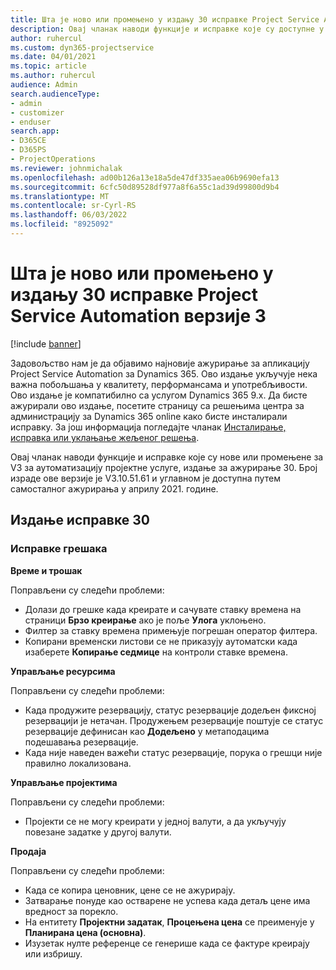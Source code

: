 ```yaml
---
title: Шта је ново или промењено у издању 30 исправке Project Service Automation верзије 3
description: Овај чланак наводи функције и исправке које су доступне у оквиру ажурирања за аутоматизацију услуге пројекта Релеасе 30, V3.
author: ruhercul
ms.custom: dyn365-projectservice
ms.date: 04/01/2021
ms.topic: article
ms.author: ruhercul
audience: Admin
search.audienceType:
- admin
- customizer
- enduser
search.app:
- D365CE
- D365PS
- ProjectOperations
ms.reviewer: johnmichalak
ms.openlocfilehash: ad00b126a13e18a5de47df335aea06b9690efa13
ms.sourcegitcommit: 6cfc50d89528df977a8f6a55c1ad39d99800d9b4
ms.translationtype: MT
ms.contentlocale: sr-Cyrl-RS
ms.lasthandoff: 06/03/2022
ms.locfileid: "8925092"
---
```

# <a name="whats-new-or-changed-in-project-service-automation-update-release-30-v3"></a>Шта је ново или промењено у издању 30 исправке Project Service Automation верзије 3

[!include [banner](../includes/psa-now-project-operations.md)]

Задовољство нам је да објавимо најновије ажурирање за апликацију Project Service Automation за Dynamics 365. Ово издање укључује нека важна побољшања у квалитету, перформансама и употребљивости. Ово издање је компатибилно са услугом Dynamics 365 9.x. Да бисте ажурирали ово издање, посетите страницу са решењима центра за администрацију за Dynamics 365 online како бисте инсталирали исправку. За још информација погледајте чланак [Инсталирање, исправка или уклањање жељеног решења](/power-platform/admin/install-remove-preferred-solution).

Овај чланак наводи функције и исправке које су нове или промењене за V3 за аутоматизацију пројектне услуге, издање за ажурирање 30. Број израде ове верзије је V3.10.51.61 и углавном је доступна путем самосталног ажурирања у априлу 2021. године.

## <a name="update-release-30"></a>Издање исправке 30

### <a name="bug-fixes"></a>Исправке грешака

**Време и трошак**

Поправљени су следећи проблеми:

- Долази до грешке када креирате и сачувате ставку времена на страници **Брзо креирање** ако је поље **Улога** уклоњено.
- Филтер за ставку времена примењује погрешан оператор филтера.
- Копирани временски листови се не приказују аутоматски када изаберете **Копирање седмице** на контроли ставке времена.

**Управљање ресурсима**

Поправљени су следећи проблеми:

- Када продужите резервацију, статус резервације додељен фиксној резервацији је нетачан. Продужењем резервације поштује се статус резервације дефинисан као **Додељено** у метаподацима подешавања резервације.
- Када није наведен важећи статус резервације, порука о грешци није правилно локализована.

**Управљање пројектима**

Поправљени су следећи проблеми:

- Пројекти се не могу креирати у једној валути, а да укључују повезане задатке у другој валути.

**Продаја**

Поправљени су следећи проблеми:

- Када се копира ценовник, цене се не ажурирају.
- Затварање понуде као остварене не успева када детаљ цене има вредност за порекло.
- На ентитету **Пројектни задатак**, **Процењена цена** се преименује у **Планирана цена (основна)**.
- Изузетак нулте референце се генерише када се фактуре креирају или избришу.
